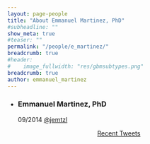 ```yaml
---
layout: page-people
title: "About Emmanuel Martinez, PhD"
#subheadline: ""
show_meta: true
#teaser: ""
permalink: "/people/e_martinez/"
breadcrumb: true
#header:
#    image_fullwidth: "res/gbmsubtypes.png"
breadcrumb: true
author: emmanuel_martinez
---
```


<ul class="ch-grid">
  <li>
    <div class="ch-item ch-img-emartinez">
      <div class="ch-info">
        <h3>Emmanuel Martinez, PhD</h3>
        <p>09/2014 <a href="https://twitter.com/jemtzl">@jemtzl</a></p>
      </div>
    </div>
  </li>
</ul>

<center>
<div class="mytweets">
<a class="twitter-timeline"
  width="600"
  height="250"
  href="https://twitter.com/jemtzl"
  data-widget-id="621558412048904196"
  data-tweet-limit="5"
  data-chrome="nofooter noborders noscrollbar transparent">
  Recent Tweets</a>
</div>
<script>
    !function(d,s,id){var js,fjs=d.getElementsByTagName(s)[0],p=/^http:/.test(d.location)?'http':'https';if(!d.getElementById(id)){js=d.createElement(s);js.id=id;js.src=p+"://platform.twitter.com/widgets.js";fjs.parentNode.insertBefore(js,fjs);}}(document,"script","twitter-wjs");
</script>
</center>

<br>
<a class="list-group-item" href="https://twitter.com/jemtzl" title="Follow me @jemtzl" alt="Follow me @ZhengSiyuan"><i class="fa fa-twitter fa-3x"></i></a>
